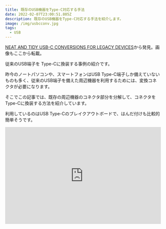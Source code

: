 ```yaml
---
title: 既存のUSB機器をType-C対応する手法
date: 2022-02-07T23:00:51.805Z
description: 既存のUSB機器をType-C対応する手法を紹介します。
image: /img/usbcconv.jpg
tags:
  - USB
---
```

[NEAT AND TIDY USB-C CONVERSIONS FOR LEGACY DEVICES](https://hackaday.com/2020/05/12/neat-and-tidy-usb-c-conversions-for-legacy-devices/)から発見。画像もここから転載。

従来のUSB端子を Type-Cに換装する事例の紹介です。

昨今のノートパソコンや、スマートフォンはUSB Type-C端子しか備えていないものも多く、従来のUSB端子を備えた周辺機器を利用するためには、変換コネクタが必要になります。

そこでこの記事では、既存の周辺機器のコネクタ部分を分解して、コネクタをType-Cに換装する方法を紹介しています。

利用しているのはUSB Type-Cのブレイクアウトボードで、はんだ付けも比較的簡単そうです。

<iframe width="100%" height="315" src="https://www.youtube.com/embed/V-vFtiDYiIw" title="YouTube video player" frameborder="0" allow="accelerometer; autoplay; clipboard-write; encrypted-media; gyroscope; picture-in-picture" allowfullscreen></iframe>
